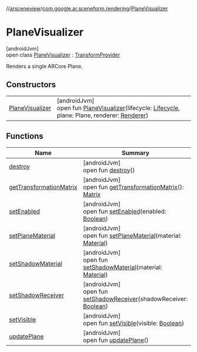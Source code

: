 //[arsceneview](../../../index.md)/[com.google.ar.sceneform.rendering](../index.md)/[PlaneVisualizer](index.md)

# PlaneVisualizer

[androidJvm]\
open class [PlaneVisualizer](index.md) : [TransformProvider](../../../../sceneview/sceneview/com.google.ar.sceneform.common/-transform-provider/index.md)

Renders a single ARCore Plane.

## Constructors

| | |
|---|---|
| [PlaneVisualizer](-plane-visualizer.md) | [androidJvm]<br>open fun [PlaneVisualizer](-plane-visualizer.md)(lifecycle: [Lifecycle](https://developer.android.com/reference/kotlin/androidx/lifecycle/Lifecycle.html), plane: Plane, renderer: [Renderer](../../../../arsceneview/com.google.ar.sceneform.rendering/-renderer/index.md)) |

## Functions

| Name | Summary |
|---|---|
| [destroy](destroy.md) | [androidJvm]<br>open fun [destroy](destroy.md)() |
| [getTransformationMatrix](get-transformation-matrix.md) | [androidJvm]<br>open fun [getTransformationMatrix](get-transformation-matrix.md)(): [Matrix](../../../../sceneview/sceneview/com.google.ar.sceneform.math/-matrix/index.md) |
| [setEnabled](set-enabled.md) | [androidJvm]<br>open fun [setEnabled](set-enabled.md)(enabled: [Boolean](https://kotlinlang.org/api/latest/jvm/stdlib/kotlin/-boolean/index.html)) |
| [setPlaneMaterial](set-plane-material.md) | [androidJvm]<br>open fun [setPlaneMaterial](set-plane-material.md)(material: [Material](../../../../arsceneview/com.google.ar.sceneform.rendering/-material/index.md)) |
| [setShadowMaterial](set-shadow-material.md) | [androidJvm]<br>open fun [setShadowMaterial](set-shadow-material.md)(material: [Material](../../../../arsceneview/com.google.ar.sceneform.rendering/-material/index.md)) |
| [setShadowReceiver](set-shadow-receiver.md) | [androidJvm]<br>open fun [setShadowReceiver](set-shadow-receiver.md)(shadowReceiver: [Boolean](https://kotlinlang.org/api/latest/jvm/stdlib/kotlin/-boolean/index.html)) |
| [setVisible](set-visible.md) | [androidJvm]<br>open fun [setVisible](set-visible.md)(visible: [Boolean](https://kotlinlang.org/api/latest/jvm/stdlib/kotlin/-boolean/index.html)) |
| [updatePlane](update-plane.md) | [androidJvm]<br>open fun [updatePlane](update-plane.md)() |
